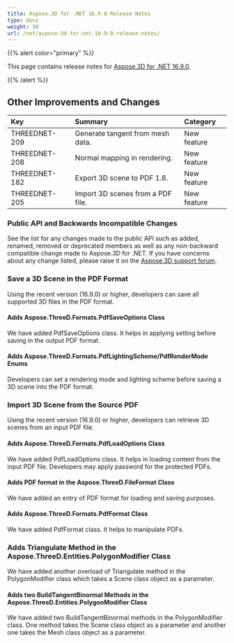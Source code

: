 ```yaml
---
title: Aspose.3D for .NET 16.9.0 Release Notes
type: docs
weight: 30
url: /net/aspose-3d-for-net-16-9-0-release-notes/
---
```


{{% alert color="primary" %}} 

This page contains release notes for [Aspose.3D for .NET 16.9.0](https://www.nuget.org/packages/Aspose.3D/16.9.0).

{{% /alert %}} 
## **Other Improvements and Changes**

|**Key**|**Summary**|**Category**|
| :- | :- | :- |
|THREEDNET-209|Generate tangent from mesh data.|New feature|
|THREEDNET-208|Normal mapping in rendering.|New feature|
|THREEDNET-182|Export 3D scene to PDF 1.6.|New feature|
|THREEDNET-205|Import 3D scenes from a PDF file.|New feature|
### **Public API and Backwards Incompatible Changes**
See the list for any changes made to the public API such as added, renamed, removed or deprecated members as well as any non-backward compatible change made to Aspose.3D for .NET. If you have concerns about any change listed, please raise it on the [Aspose.3D support forum](https://forum.aspose.com/c/3d/18).
### **Save a 3D Scene in the PDF Format**
Using the recent version (16.9.0) or higher, developers can save all supported 3D files in the PDF format.
#### **Adds Aspose.ThreeD.Formats.PdfSaveOptions Class**
We have added PdfSaveOptions class. It helps in applying setting before saving in the output PDF format.
#### **Adds Aspose.ThreeD.Formats.PdfLightingScheme/PdfRenderMode Enums**
Developers can set a rendering mode and lighting scheme before saving a 3D scene into the PDF format.
### **Import 3D Scene from the Source PDF**
Using the recent version (16.9.0) or higher, developers can retrieve 3D scenes from an input PDF file.
#### **Adds Aspose.ThreeD.Formats.PdfLoadOptions Class**
We have added PdfLoadOptions class. It helps in loading content from the input PDF file. Developers may apply password for the protected PDFs.
#### **Adds PDF format in the Aspose.ThreeD.FileFormat Class**
We have added an entry of PDF format for loading and saving purposes.
#### **Adds Aspose.ThreeD.Formats.PdfFormat Class**
We have added PdfFormat class. It helps to manipulate PDFs.
### **Adds Triangulate Method in the Aspose.ThreeD.Entities.PolygonModifier Class**
We have added another overload of Triangulate method in the PolygonModifier class which takes a Scene class object as a parameter.
#### **Adds two BuildTangentBinormal Methods in the Aspose.ThreeD.Entities.PolygonModifier Class**
We have added two BuildTangentBinormal methods in the PolygonModifier class. One method takes the Scene class object as a parameter and another one takes the Mesh class object as a parameter.